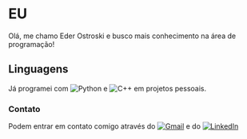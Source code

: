 # EU
Olá, me chamo Eder Ostroski e busco mais conhecimento na área de programação!
## Linguagens
Já programei com ![Python](https://img.shields.io/badge/Python-14354C?style=for-the-badge&logo=python&logoColor=white) e ![C++](https://img.shields.io/badge/C%2B%2B-00599C?style=for-the-badge&logo=c%2B%2B&logoColor=white) em projetos pessoais.

### Contato
Podem entrar em contato comigo através do [![Gmail](https://img.shields.io/badge/Gmail-333333?style=for-the-badge&logo=gmail&logoColor=red)](mailto:ederostroski@gmail.com) e do [![LinkedIn](https://img.shields.io/badge/LinkedIn-0077B5?style=for-the-badge&logo=linkedin&logoColor=white)](https://www.linkedin.com/in/Eder-Ostroski/)
